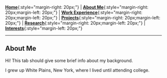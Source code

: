 [**Home**](http://michaelainsworth.me){:style="margin-right: 20px;"}
|
[**About Me**](http://michaelainsworth.me/aboutMe){:style="margin-right: 20px;margin-left: 20px;"}
|
[**Work Experience**](http://michaelainsworth.me/workExperience){:style="margin-right: 20px;margin-left: 20px;"}
|
[**Projects**](http://michaelainsworth.me/projects){:style="margin-right: 20px;margin-left: 20px;"}
|
[**Research**](http://michaelainsworth.me/research){:style="margin-right: 20px;margin-left: 20px;"}
|
[**Interests**](http://michaelainsworth.me/interests){:style="margin-left: 20px;"}

___

## About Me

Hi! This tab should give some brief info about my background.

I grew up White Plains, New York, where I lived until attending college. 